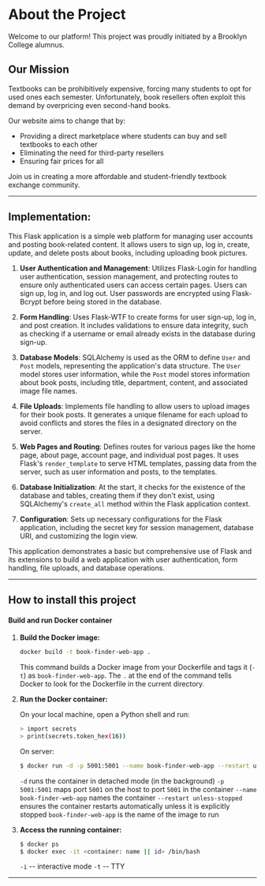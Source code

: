 # About the Project

Welcome to our platform! This project was proudly initiated by a Brooklyn College alumnus.

## Our Mission

Textbooks can be prohibitively expensive, forcing many students to opt for used ones each semester. Unfortunately, book resellers often exploit this demand by overpricing even second-hand books.

Our website aims to change that by:
- Providing a direct marketplace where students can buy and sell textbooks to each other
- Eliminating the need for third-party resellers
- Ensuring fair prices for all

Join us in creating a more affordable and student-friendly textbook exchange community.

---

## **Implementation:**

This Flask application is a simple web platform for managing user accounts and posting book-related content. It allows users to sign up, log in, create, update, and delete posts about books, including uploading book pictures.  

1. **User Authentication and Management**: Utilizes Flask-Login for handling user authentication, session management, and protecting routes to ensure only authenticated users can access certain pages. Users can sign up, log in, and log out. User passwords are encrypted using Flask-Bcrypt before being stored in the database.

2. **Form Handling**: Uses Flask-WTF to create forms for user sign-up, log in, and post creation. It includes validations to ensure data integrity, such as checking if a username or email already exists in the database during sign-up.

3. **Database Models**: SQLAlchemy is used as the ORM to define `User` and `Post` models, representing the application's data structure. The `User` model stores user information, while the `Post` model stores information about book posts, including title, department, content, and associated image file names.

4. **File Uploads**: Implements file handling to allow users to upload images for their book posts. It generates a unique filename for each upload to avoid conflicts and stores the files in a designated directory on the server.

5. **Web Pages and Routing**: Defines routes for various pages like the home page, about page, account page, and individual post pages. It uses Flask's `render_template` to serve HTML templates, passing data from the server, such as user information and posts, to the templates.

6. **Database Initialization**: At the start, it checks for the existence of the database and tables, creating them if they don't exist, using SQLAlchemy's `create_all` method within the Flask application context.

7. **Configuration**: Sets up necessary configurations for the Flask application, including the secret key for session management, database URI, and customizing the login view.

This application demonstrates a basic but comprehensive use of Flask and its extensions to build a web application with user authentication, form handling, file uploads, and database operations.

---

## How to install this project

#### Build and run Docker container

1. **Build the Docker image:**

    ```bash
    docker build -t book-finder-web-app .
    ```

    This command builds a Docker image from your Dockerfile and tags it (`-t`) as `book-finder-web-app`. The `.` at the end of the command tells Docker to look for the Dockerfile in the current directory.  

2. **Run the Docker container:**

    On your local machine, open a Python shell and run:
    ```bash
    > import secrets
    > print(secrets.token_hex(16))
    ```

    On server:
    ```bash
    $ docker run -d -p 5001:5001 --name book-finder-web-app --restart unless-stopped -e SECRET_KEY='your_generated_secret_key' book-finder-web-app
    ```

    `-d` runs the container in detached mode (in the background)
    `-p 5001:5001` maps port `5001` on the host to port `5001` in the container
    `--name book-finder-web-app` names the container
    `--restart unless-stopped` ensures the container restarts automatically unless it is explicitly stopped
    `book-finder-web-app` is the name of the image to run

3. **Access the running container:**

    ```bash
    $ docker ps
    $ docker exec -it <container: name || id> /bin/bash
    ```

    `-i` -- interactive mode
    `-t` -- TTY
---
